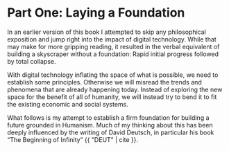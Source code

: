 # Part One: Laying a Foundation

In an earlier version of this book I attempted to skip any philosophical exposition and jump right into the impact of digital technology. While that may make for more gripping reading, it resulted in the verbal equivalent of building a skyscraper without a foundation: Rapid initial progress followed by total collapse.

With digital technology inflating the space of what is possible, we need to establish some principles. Otherwise we will misread the trends and phenomena that are already happening today. Instead of exploring the new space for the benefit of all of humanity, we will instead try to bend it to fit the existing economic and social systems. 

What follows is my attempt to establish a firm foundation for building a future grounded in Humanism. Much of my thinking about this has been deeply influenced by the writing of David Deutsch, in particular his book &ldquo;The Beginning of Infinity&rdquo; {{ "DEUT" | cite }}. 
